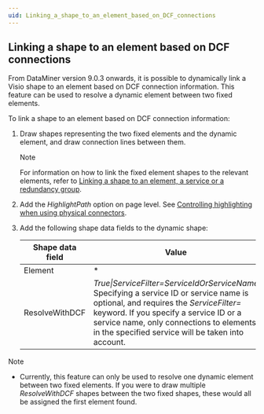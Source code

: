 ```yaml
---
uid: Linking_a_shape_to_an_element_based_on_DCF_connections
---
```


## Linking a shape to an element based on DCF connections

From DataMiner version 9.0.3 onwards, it is possible to dynamically link a Visio shape to an element based on DCF connection information. This feature can be used to resolve a dynamic element between two fixed elements.

To link a shape to an element based on DCF connection information:

1. Draw shapes representing the two fixed elements and the dynamic element, and draw connection lines between them.

    > [!NOTE]
    > For information on how to link the fixed element shapes to the relevant elements, refer to [Linking a shape to an element, a service or a redundancy group](Linking_a_shape_to_an_element_a_service_or_a_redundancy_group.md).

2. Add the *HighlightPath* option on page level. See [Controlling highlighting when using physical connectors](Options_for_highlighting_DCF_connections.md#controlling-highlighting-when-using-physical-connectors).

3. Add the following shape data fields to the dynamic shape:

    | Shape data field | Value                                                                                                                                                                                                                                                                                                                                   |
    |--------------------|-----------------------------------------------------------------------------------------------------------------------------------------------------------------------------------------------------------------------------------------------------------------------------------------------------------------------------------------|
    | Element            | \*                                                                                                                                                                                                                                                                                                                                      |
    | ResolveWithDCF     | *True\|ServiceFilter=ServiceIdOrServiceName*<br> Specifying a service ID or service name is optional, and requires the *ServiceFilter=* keyword. If you specify a service ID or a service name, only connections to elements in the specified service will be taken into account. |

> [!NOTE]
> - Currently, this feature can only be used to resolve one dynamic element between two fixed elements. If you were to draw multiple *ResolveWithDCF* shapes between the two fixed shapes, these would all be assigned the first element found.
>
